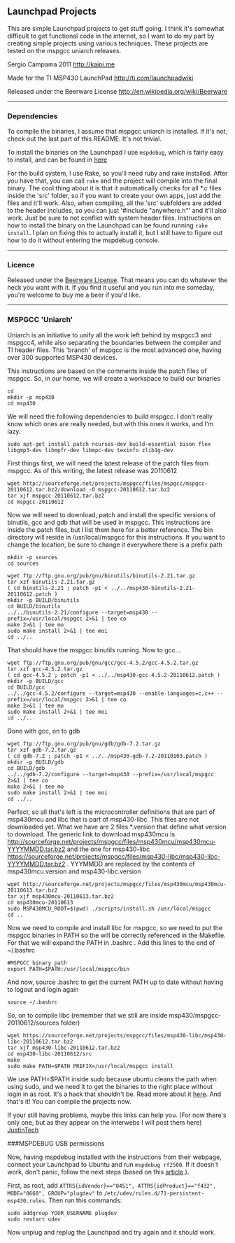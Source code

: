 ## Launchpad Projects

This are simple Launchpad projects to get stuff going. I think it's somewhat difficult to get functional code in the internet, so I want to do my part by creating simple projects using various techniques.
These projects are tested on the mspgcc uniarch releases.

Sergio Campama 2011 
http://kaipi.me

Made for the TI MSP430 LaunchPad 
http://ti.com/launchpadwiki

Released under the Beerware License 
http://en.wikipedia.org/wiki/Beerware

----

### Dependencies

To compile the binaries, I assume that mspgcc uniarch is installed. If it's not, check out the last part of this README. It's not trivial.

To install the binaries on the Launchpad I use `mspdebug`, which is fairly easy to install, and can be found in [here](http://mspdebug.sourceforge.net/)

For the build system, I use Rake, so you'll need ruby and rake installed. After you have that, you can call `rake` and the project will compile into the final binary. The cool thing about it is that it automatically checks for all *.c files inside the 'src' folder, so if you want to create your own apps, just add the files and it'll work. Also, when compiling, all the 'src' subfolders are added to the header includes, so you can just '#include "anywhere.h"' and it'll also work. Just be sure to not conflict with system header files. Instructions on how to install the binary on the Launchpad can be found running `rake install`. I plan on fixing this to actually install it, but I still have to figure out how to do it without entering the mspdebug console.

----

### Licence

Released under the [Beerware License](http://en.wikipedia.org/wiki/Beerware). That means you can
do whatever the heck you want with it. If you find it useful and you run into me someday, you're
welcome to buy me a beer if you'd like.

----

### MSPGCC 'Uniarch'

Uniarch is an initiative to unify all the work left behind by mspgcc3 and mspgcc4, while also separating the boundaries between the compiler and TI header files. This 'branch' of mspgcc is the most advanced one, having over 300 supported MSP430 devices.

This instructions are based on the comments inside the patch files of mspgcc. So, in our home, we will create a workspace to build our binaries

	cd
	mkdir -p msp430
	cd msp430

We will need the following dependencies to build mspgcc. I don't really know which ones are really needed, but with this ones it works, and I'm lazy.

	sudo apt-get install patch ncurses-dev build-essential bison flex libgmp3-dev libmpfr-dev libmpc-dev texinfo zlib1g-dev

First things first, we will need the latest release of the patch files from mspgcc. As of this writing, the latest release was 20110612

	wget http://sourceforge.net/projects/mspgcc/files/mspgcc/mspgcc-20110612.tar.bz2/download -O mspgcc-20110612.tar.bz2
	tar xjf mspgcc-20110612.tar.bz2
	cd mspgcc-20110612

Now we will need to download, patch and install the specific versions of binutils, gcc and gdb that will be used in mspgcc. This instructions are inside the patch files, but I list them here for a better reference.
The bin directory will reside in /usr/local/mspgcc for this instructions. If you want to change the location, be sure to change it everywhere there is a prefix path

	mkdir -p sources
	cd sources
 
	wget ftp://ftp.gnu.org/pub/gnu/binutils/binutils-2.21.tar.gz
	tar xzf binutils-2.21.tar.gz
	( cd binutils-2.21 ; patch -p1 < ../../msp430-binutils-2.21-20110612.patch )
	mkdir -p BUILD/binutils
	cd BUILD/binutils
	../../binutils-2.21/configure --target=msp430 --prefix=/usr/local/mspgcc 2>&1 | tee co
	make 2>&1 | tee mo
	sudo make install 2>&1 | tee moi
	cd ../..

That should have the mspgcc binutils running. Now to gcc...

	wget ftp://ftp.gnu.org/pub/gnu/gcc/gcc-4.5.2/gcc-4.5.2.tar.gz
	tar xzf gcc-4.5.2.tar.gz
	( cd gcc-4.5.2 ; patch -p1 < ../../msp430-gcc-4.5.2-20110612.patch )
	mkdir -p BUILD/gcc
	cd BUILD/gcc
	../../gcc-4.5.2/configure --target=msp430 --enable-languages=c,c++ --prefix=/usr/local/mspgcc 2>&1 | tee co
	make 2>&1 | tee mo
	sudo make install 2>&1 | tee moi
	cd ../..

Done with gcc, on to gdb

	wget ftp://ftp.gnu.org/pub/gnu/gdb/gdb-7.2.tar.gz
	tar xzf gdb-7.2.tar.gz
	( cd gdb-7.2 ; patch -p1 < ../../msp430-gdb-7.2-20110103.patch )
	mkdir -p BUILD/gdb
	cd BUILD/gdb
	../../gdb-7.2/configure --target=msp430 --prefix=/usr/local/mspgcc 2>&1 | tee co
	make 2>&1 | tee mo
	sudo make install 2>&1 | tee moi
	cd ../..

Perfect, so all that's left is the microcontroller definitions that are part of msp430mcu and libc that is part of msp430-libc. This files are not downloaded yet. What we have are 2 files *.version that define what version to download. The generic link to download msp430mcu is http://sourceforge.net/projects/mspgcc/files/msp430mcu/msp430mcu-YYYYMMDD.tar.bz2 and the one for msp430-libc https://sourceforge.net/projects/mspgcc/files/msp430-libc/msp430-libc-YYYYMMDD.tar.bz2 . YYYMMDD are replaced by the contents of msp430mcu.version and msp430-libc.version

	wget http://sourceforge.net/projects/mspgcc/files/msp430mcu/msp430mcu-20110613.tar.bz2
	tar xjf msp430mcu-20110613.tar.bz2
	cd msp430mcu-20110613
	sudo MSP430MCU_ROOT=$(pwd) ./scripts/install.sh /usr/local/mspgcc 
	cd ..

Now we need to compile and install libc for mspgcc, so we need to put the mspgcc binaries in PATH so the will be correctly referenced in the Makefile. For that we will expand the PATH in .bashrc . Add this lines to the end of ~/.bashrc

	#MSPGCC binary path
	export PATH=$PATH:/usr/local/mspgcc/bin

And now, source .bashrc to get the current PATH up to date without having to logout and login again

	source ~/.bashrc

So, on to compile libc (remember that we still are inside msp430/mspgcc-20110612/sources folder)

	wget https://sourceforge.net/projects/mspgcc/files/msp430-libc/msp430-libc-20110612.tar.bz2
	tar xjf msp430-libc-20110612.tar.bz2
	cd msp430-libc-20110612/src
	make
	sudo make PATH=$PATH PREFIX=/usr/local/mspgcc install

We use PATH=$PATH inside sudo because ubuntu cleans the path when using sudo, and we need it to get the binaries to the right place without login in as root. It's a hack that shouldn't be. Read more about it [here](http://stackoverflow.com/questions/257616/sudo-changes-path-why).
And that's it! You can compile the projects now. 

If your still having problems, maybe this links can help you. (For now there's only one, but as they appear on the interwebs I will post them here)
	[JustinTech](http://justinstech.org/2011/06/msp430-uniarch-mspgcc-or-mspgcc4/)

###MSPDEBUG USB permissions

Now, having mspdebug installed with the instructions from their webpage, connect your Launchpad to Ubuntu and run `mspdebug rf2500`. If it doesn't work, don't panic, follow the next steps (based on this [article](http://karuppuswamy.com/wordpress/2010/10/07/debugging-ez430-chronos-with-mspdebug-tool-in-ubuntu-linux/).).

First, as root, add `ATTRS{idVendor}=="0451", ATTRS{idProduct}=="f432", MODE="0660", GROUP="plugdev"` to `/etc/udev/rules.d/71-persistent-msp430.rules`. Then run this commands:

	sudo addgroup YOUR_USERNAME plugdev
	sudo restart udev
	
Now unplug and replug the Launchpad and try again and it should work.